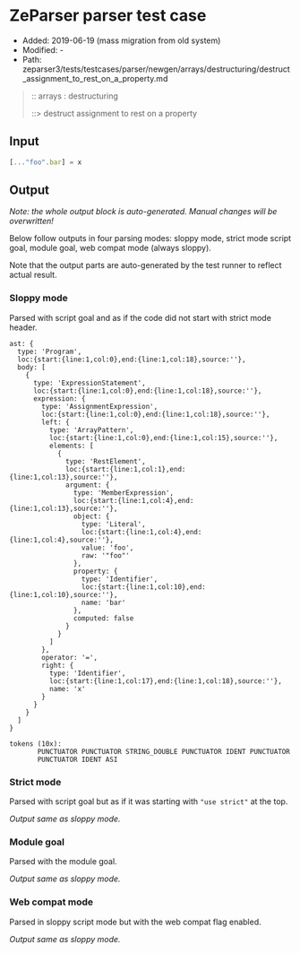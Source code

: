 # ZeParser parser test case

- Added: 2019-06-19 (mass migration from old system)
- Modified: -
- Path: zeparser3/tests/testcases/parser/newgen/arrays/destructuring/destruct_assignment_to_rest_on_a_property.md

> :: arrays : destructuring
>
> ::> destruct assignment to rest on a property

## Input

`````js
[..."foo".bar] = x
`````

## Output

_Note: the whole output block is auto-generated. Manual changes will be overwritten!_

Below follow outputs in four parsing modes: sloppy mode, strict mode script goal, module goal, web compat mode (always sloppy).

Note that the output parts are auto-generated by the test runner to reflect actual result.

### Sloppy mode

Parsed with script goal and as if the code did not start with strict mode header.

`````
ast: {
  type: 'Program',
  loc:{start:{line:1,col:0},end:{line:1,col:18},source:''},
  body: [
    {
      type: 'ExpressionStatement',
      loc:{start:{line:1,col:0},end:{line:1,col:18},source:''},
      expression: {
        type: 'AssignmentExpression',
        loc:{start:{line:1,col:0},end:{line:1,col:18},source:''},
        left: {
          type: 'ArrayPattern',
          loc:{start:{line:1,col:0},end:{line:1,col:15},source:''},
          elements: [
            {
              type: 'RestElement',
              loc:{start:{line:1,col:1},end:{line:1,col:13},source:''},
              argument: {
                type: 'MemberExpression',
                loc:{start:{line:1,col:4},end:{line:1,col:13},source:''},
                object: {
                  type: 'Literal',
                  loc:{start:{line:1,col:4},end:{line:1,col:4},source:''},
                  value: 'foo',
                  raw: '"foo"'
                },
                property: {
                  type: 'Identifier',
                  loc:{start:{line:1,col:10},end:{line:1,col:10},source:''},
                  name: 'bar'
                },
                computed: false
              }
            }
          ]
        },
        operator: '=',
        right: {
          type: 'Identifier',
          loc:{start:{line:1,col:17},end:{line:1,col:18},source:''},
          name: 'x'
        }
      }
    }
  ]
}

tokens (10x):
       PUNCTUATOR PUNCTUATOR STRING_DOUBLE PUNCTUATOR IDENT PUNCTUATOR
       PUNCTUATOR IDENT ASI
`````

### Strict mode

Parsed with script goal but as if it was starting with `"use strict"` at the top.

_Output same as sloppy mode._

### Module goal

Parsed with the module goal.

_Output same as sloppy mode._

### Web compat mode

Parsed in sloppy script mode but with the web compat flag enabled.

_Output same as sloppy mode._
